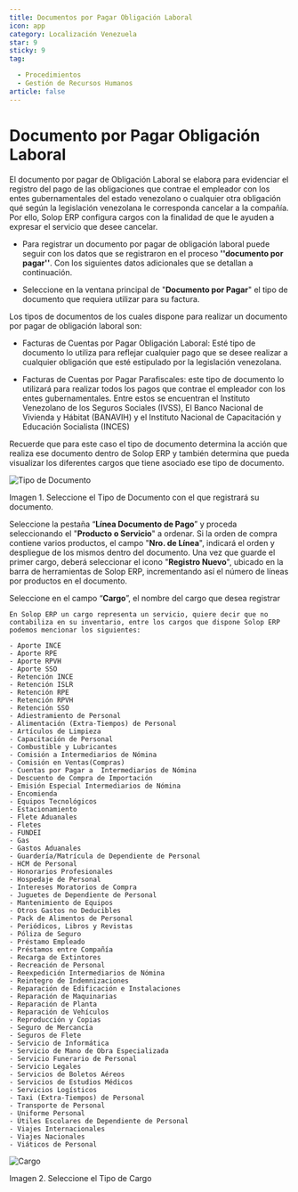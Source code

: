 ```yaml
---
title: Documentos por Pagar Obligación Laboral
icon: app
category: Localización Venezuela
star: 9
sticky: 9
tag:

  - Procedimientos
  - Gestión de Recursos Humanos
article: false
---
```


**Documento por Pagar Obligación Laboral**
===========================================

El documento por pagar de Obligación Laboral se elabora para evidenciar el registro del pago de las obligaciones que contrae el empleador con los entes gubernamentales del estado venezolano o cualquier otra obligación qué según la legislación venezolana le corresponda cancelar a la compañía. Por ello, Solop ERP configura cargos con la finalidad de que le ayuden a expresar el servicio que desee cancelar.

- Para registrar un documento por pagar de obligación laboral puede seguir con los datos que se registraron en el proceso **''documento por pagar''**. Con los siguientes datos adicionales que se detallan a continuación.

- Seleccione en la ventana principal de "**Documento por Pagar**" el tipo de documento que requiera utilizar para su factura.

Los tipos de documentos de los cuales dispone para realizar un documento por pagar de obligación laboral son:

- Facturas de Cuentas por Pagar Obligación Laboral: Esté tipo de documento lo utiliza para reflejar cualquier pago que se desee realizar a cualquier obligación que esté estipulado por la legislación venezolana.

- Facturas de Cuentas por Pagar Parafiscales: este tipo de documento lo utilizará para realizar todos los pagos que contrae el empleador con los entes gubernamentales. Entre estos se encuentran el Instituto Venezolano de los Seguros Sociales (IVSS), El Banco Nacional de Vivienda y Hábitat (BANAVIH) y el Instituto Nacional de Capacitación y Educación Socialista (INCES)

Recuerde que para este caso el tipo de documento determina la acción que realiza ese documento dentro de Solop ERP y también determina  que pueda visualizar los diferentes cargos que tiene asociado ese tipo de documento.

![Tipo de Documento](/assets/img/docs/lve/procedures/human-resources/document-payable-labor-obligation/resources/Documentosporpagar.png)

Imagen 1. Seleccione el Tipo de Documento con el que registrará su documento.

Seleccione la pestaña “**Línea Documento de Pago**” y proceda seleccionando el "**Producto o Servicio**" a ordenar. Si la orden de compra contiene varios productos, el campo "**Nro. de Línea**", indicará el orden y despliegue de los mismos dentro del documento. Una vez que guarde el primer cargo, deberá seleccionar el icono "**Registro Nuevo**", ubicado en la barra de herramientas de Solop ERP, incrementando así el número de líneas por productos en el documento.

Seleccione en el campo “**Cargo**”, el nombre del cargo que desea registrar

    En Solop ERP un cargo representa un servicio, quiere decir que no contabiliza en su inventario, entre los cargos que dispone Solop ERP podemos mencionar los siguientes:

    - Aporte INCE
    - Aporte RPE
    - Aporte RPVH
    - Aporte SSO
    - Retención INCE
    - Retención ISLR
    - Retención RPE
    - Retención RPVH
    - Retención SSO
    - Adiestramiento de Personal
    - Alimentación (Extra-Tiempos) de Personal
    - Artículos de Limpieza
    - Capacitación de Personal
    - Combustible y Lubricantes
    - Comisión a Intermediarios de Nómina
    - Comisión en Ventas(Compras)
    - Cuentas por Pagar a  Intermediarios de Nómina
    - Descuento de Compra de Importación
    - Emisión Especial Intermediarios de Nómina
    - Encomienda
    - Equipos Tecnológicos
    - Estacionamiento
    - Flete Aduanales
    - Fletes
    - FUNDEI
    - Gas
    - Gastos Aduanales
    - Guardería/Matrícula de Dependiente de Personal
    - HCM de Personal
    - Honorarios Profesionales
    - Hospedaje de Personal
    - Intereses Moratorios de Compra
    - Juguetes de Dependiente de Personal
    - Mantenimiento de Equipos
    - Otros Gastos no Deducibles
    - Pack de Alimentos de Personal
    - Periódicos, Libros y Revistas
    - Póliza de Seguro
    - Préstamo Empleado
    - Préstamos entre Compañía
    - Recarga de Extintores
    - Recreación de Personal
    - Reexpedición Intermediarios de Nómina
    - Reintegro de Indemnizaciones
    - Reparación de Edificación e Instalaciones
    - Reparación de Maquinarias
    - Reparación de Planta
    - Reparación de Vehículos
    - Reproducción y Copias
    - Seguro de Mercancía
    - Seguros de Flete
    - Servicio de Informática
    - Servicio de Mano de Obra Especializada
    - Servicio Funerario de Personal
    - Servicio Legales
    - Servicios de Boletos Aéreos
    - Servicios de Estudios Médicos
    - Servicios Logísticos
    - Taxi (Extra-Tiempos) de Personal
    - Transporte de Personal
    - Uniforme Personal
    - Útiles Escolares de Dependiente de Personal
    - Viajes Internacionales
    - Viajes Nacionales
    - Viáticos de Personal

![Cargo](/assets/img/docs/lve/procedures/human-resources/document-payable-labor-obligation/resources/cargodoc.png)

Imagen 2. Seleccione el Tipo de Cargo
